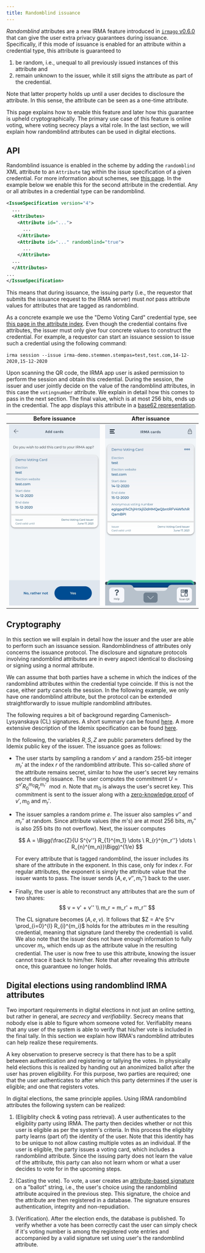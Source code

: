 ```yaml
---
title: Randomblind issuance
---
```


<script type="text/x-mathjax-config">
  MathJax.Hub.Config({
    extensions: ["tex2jax.js"],
    jax: ["input/TeX", "output/HTML-CSS"],
    tex2jax: {
      inlineMath: [ ['$','$'], ["\\(","\\)"] ],
      displayMath: [ ['$$','$$'], ["\\[","\\]"] ],
      processEscapes: true
    },
    "HTML-CSS": { fonts: ["TeX"] }
  });
</script>
<script type="text/javascript" async src="https://cdnjs.cloudflare.com/ajax/libs/mathjax/2.7.5/MathJax.js"></script>

*Randomblind* attributes are a new IRMA feature introduced in
[`irmago` v0.6.0](https://github.com/privacybydesign/irmago/releases/tag/v0.6.0)
that can give the user extra privacy
guarantees during issuance.  Specifically, if this mode of issuance is enabled
for an attribute within a credential type, this attribute is guaranteed to 
  1) be random, i.e., unequal to all previously issued instances of this attribute and 
  2) remain unknown to the issuer, while it still signs the attribute as part of the credential.

Note that latter property holds up until a user decides to disclosure the
attribute.  In this sense, the attribute can be seen as a one-time attribute.

This page explains how to enable this feature and later how this guarantee is
upheld cryptographically.  The primary use case of this feature is online
voting, where voting secrecy plays a vital role. In the last section,
we will explain how randomblind attributes can be used in digital elections.


## API

Randomblind issuance is enabled in the scheme by adding the `randomblind` XML
attribute to an `Attribute` tag within the issue specification of a given
credential.  For more information about schemes, see [this
page](https://irma.app/docs/schemes/).  In the example below we enable this for
the second attribute in the credential. Any or all atributes in a credential
type can be randomblind.

``` xml
<IssueSpecification version="4">
  ...
  <Attributes>
    <Attribute id="...">
      ...
    </Attribute>
    <Attribute id="..." randomblind="true">
      ...
    </Attribute>
  ...
  </Attributes>
...
</IssueSpecification>
```

This means that during issuance, the issuing party (i.e., the requestor that
submits the issuance request to the IRMA server) must *not* pass attribute
values for attributes that are tagged as randomblind.

As a concrete example we use the "Demo Voting Card" credential type, see [this
page in the attribute
index](https://privacybydesign.foundation/attribute-index/en/irma-demo.stemmen.stempas.html#irma-demo.stemmen.stempas.election).
Even though the credential contains five attributes, the issuer must only give
four concrete values to construct the credential. For example, a requestor can
start an issuance session to issue such a credential using the following
command:

```
irma session --issue irma-demo.stemmen.stempas=test,test.com,14-12-2020,15-12-2020
```

Upon scanning the QR code, the IRMA app user is asked permission to perform the session and
obtain this credential.  During the session, the issuer and user jointly decide on the
value of the randomblind attributes, in this case the `votingnumber` attribute.
We explain in detail how this comes to pass in the next section. The final
value, which is at most 256 bits, ends up in the credential. The app displays
this attribute in a [base62 representation](https://en.wikipedia.org/wiki/Base62).


Before issuance               |  After issuance
:----------------------------:|:----------------------------:
![Permission](assets/rb_permission.jpg) | ![Card](assets/rb_card.jpg)

## Cryptography
In this section we will explain in detail how the issuer and the user are able
to perform such an issuance session. Randomblindness of attributes only concerns
the issuance protocol. The disclosure and signature protocols involving randomblind attributes
are in every aspect identical to disclosing or signing using a normal attribute.

We can assume that both parties have 
a scheme in which the indices of the randomblind attributes within the
credential type coincide. If this is not the case, either party cancels the
session. In the following example, we only have one randomblind attribute, but
the protocol can be extended straightforwardly to issue multiple randomblind
attributes.

The following requires a bit of background regarding Camenisch-Lysyanskaya (CL)
signatures.  A short summary can be found
[here](https://privacybydesign.foundation/pdf/Idemix_overview.pdf).  A more
extensive description of the Idemix specification can be found
[here](https://dominoweb.draco.res.ibm.com/reports/rz3730_revised.pdf).

In the following, the variables $R, S, Z$ are public parameters defined by the
Idemix public key of the issuer. The issuance goes as follows:
- The user starts by sampling a random $v'$ and a random 255-bit integer $m_{r}'$ at
  the index $r$ of the randomblind attribute.
  This so-called *share* of the attribute remains secret, similar to
  how the user's secret key remains secret during issuance. 
  The user computes the commitment $U = S^{v'} R_0^{m_0} R_r^{m_{r}'} \mod n$.
  Note that $m_0$ is always the user's secret key. This commitment is sent to
  the issuer along with a [zero-knowledge proof](https://irma.app/docs/zkp/)
  of $v', m_0$ and $m_{r}'$.

- The issuer samples a random prime $e$. The issuer also samples $v''$ and $m_{r}''$ at random.
  Since attribute values (the $m$'s) are at most 256 bits, $m_{r}''$ is also 255 bits (to not overflow).
  Next, the issuer computes 

  $$
    A = \Bigg(\frac{Z}{U S^{v''} R_{1}^{m_1} \dots \ R_{r}^{m_r''} \dots \ R_{n}^{m_n}}\Bigg)^{1/e}
  $$

  For every attribute that is tagged randomblind, the issuer includes its share
  of the attribute in the exponent. In this case, only for index $r$.  For
  regular attributes, the exponent is simply the attribute value that the
  issuer wants to pass. The issuer sends $(A, e, v'', m_{r}'')$ back to the
  user.

- Finally, the user is able to reconstruct any attributes that are the sum of two shares:
  $$
  v = v' + v'' \\
  m_r = m_r' + m_r''
  $$

  The CL signature becomes $(A, e, v)$. It follows that $Z = A^e S^v
  \prod_{i=0}^{l} R_{i}^{m_i}$ holds for the attributes $m$ in the resulting
  credential, meaning that signature (and thereby the credential) is valid.  We
  also note that the issuer does not have enough information to fully uncover
  $m_r$, which ends up as the attribute value in the resulting credential. The
  user is now free to use this attribute, knowing the issuer cannot trace it
  back to him/her.  Note that after revealing this attribute once, this
  guarantuee no longer holds.

## Digital elections using randomblind IRMA attributes

Two important requirements in digital elections in not just an online setting,
but rather in general, are *secrecy* and *verifiability*.  Secrecy means that
nobody else is able to figure whom someone voted for. Verifiablity means that
any user of the system is able to verify that his/her vote is included in the
final tally.  In this section we explain how IRMA's randomblind attributes can
help realize these requirements.

A key observation to preserve secrecy is that there has to be a split between
authentication and registering or tallying the votes.  In physically held
elections this is realized by handing out an anonimized ballot after the user
has proven eligibility.  For this purpose, two parties are required; one that
the user authenticates to after which this party determines if the user is
eligible; and one that registers votes.

In digital elections, the same principle applies.  Using IRMA randomblind
attributes the following system can be realized:

1. (Eligiblity check \& voting pass retrieval).
   A user authenticates to the eligiblity party using IRMA. The party then
   decides whether or not this user is eligible as per the system's criteria.
   In this process the eligiblity party learns (part of) the identity of the
   user.  Note that this identity has to be unique to not allow casting
   multiple votes as an individual. If the user is eligible, the party issues a
   voting card, which includes a randomblind attribute.  Since the issuing
   party does not learn the value of the attribute, this party can also not
   learn whom or what a user decides to vote for in the upcoming steps.

2. (Casting the vote). To vote, a user creates an [attribute-based
   signature](https://irma.app/docs/overview/#attribute-based-signatures) on a
   "ballot" string, i.e., the user's choice using the randomblind attribute
   acquired in the previous step.  This signature, the choice and the attribute
   are then registered in a database. The signature ensures authentication,
   integrity and non-repudiation.

3. (Verification).
   After the election ends, the database is published.  To verify whether a
   vote has been correctly cast the user can simply check if it's voting number
   is among the registered vote entries and accompanied by a valid
   signature set using user's the randomblind attribute.
